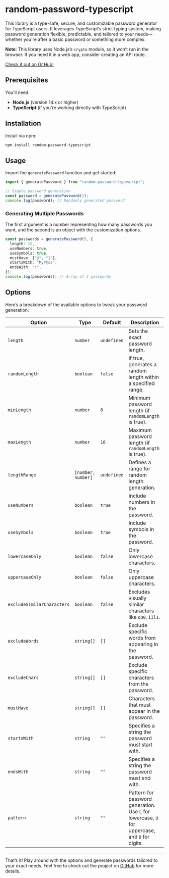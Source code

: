 # random-password-typescript

This library is a type-safe, secure, and customizable password generator for TypeScript users. It leverages TypeScript’s strict typing system, making password generation flexible, predictable, and tailored to your needs—whether you're after a basic password or something more complex.

**Note**: This library uses Node.js’s `crypto` module, so it won’t run in the browser. If you need it in a web app, consider creating an API route.

[Check it out on GitHub!](https://github.com/BrunoAseff/random-password-typescript)

## Prerequisites

You'll need:

- **Node.js** (version 14.x or higher)
- **TypeScript** (if you're working directly with TypeScript)

## Installation

Install via npm:

```bash
npm install random-password-typescript
```

## Usage

Import the `generatePassword` function and get started:

```typescript
import { generatePassword } from "random-password-typescript";

// Simple password generation
const password = generatePassword(1);
console.log(password); // Randomly generated password
```

### Generating Multiple Passwords

The first argument is a number representing how many passwords you want, and the second is an object with the customization options.

```typescript
const passwords = generatePassword(5, {
  length: 12,
  useNumbers: true,
  useSymbols: true,
  mustHave: ["@", "1"],
  startsWith: "MyP@ss",
  endsWith: "!",
});
console.log(passwords); // Array of 5 passwords
```

## Options

Here’s a breakdown of the available options to tweak your password generation:

| Option                     | Type               | Default     | Description                                                                                    |
| -------------------------- | ------------------ | ----------- | ---------------------------------------------------------------------------------------------- |
| `length`                   | `number`           | `undefined` | Sets the exact password length.                                                                |
| `randomLength`             | `boolean`          | `false`     | If true, generates a random length within a specified range.                                   |
| `minLength`                | `number`           | `8`         | Minimum password length (if `randomLength` is true).                                           |
| `maxLength`                | `number`           | `16`        | Maximum password length (if `randomLength` is true).                                           |
| `lengthRange`              | `[number, number]` | `undefined` | Defines a range for random length generation.                                                  |
| `useNumbers`               | `boolean`          | `true`      | Include numbers in the password.                                                               |
| `useSymbols`               | `boolean`          | `true`      | Include symbols in the password.                                                               |
| `lowercaseOnly`            | `boolean`          | `false`     | Only lowercase characters.                                                                     |
| `uppercaseOnly`            | `boolean`          | `false`     | Only uppercase characters.                                                                     |
| `excludeSimilarCharacters` | `boolean`          | `false`     | Excludes visually similar characters like `oO0`, `iIl1`.                                       |
| `excludeWords`             | `string[]`         | `[]`        | Exclude specific words from appearing in the password.                                         |
| `excludeChars`             | `string[]`         | `[]`        | Exclude specific characters from the password.                                                 |
| `mustHave`                 | `string[]`         | `[]`        | Characters that must appear in the password.                                                   |
| `startsWith`               | `string`           | `""`        | Specifies a string the password must start with.                                               |
| `endsWith`                 | `string`           | `""`        | Specifies a string the password must end with.                                                 |
| `pattern`                  | `string`           | `""`        | Pattern for password generation. Use `L` for lowercase, `U` for uppercase, and `D` for digits. |

---

That’s it! Play around with the options and generate passwords tailored to your exact needs. Feel free to check out the project on [GitHub](https://github.com/BrunoAseff/random-password-typescript) for more details.
